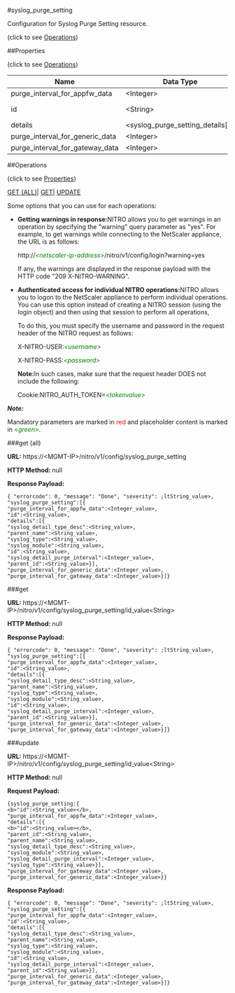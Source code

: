#syslog_purge_setting



Configuration for Syslog Purge Setting resource.

<span>(click to see [Operations](#operations))</span>



##Properties 

<span>(click to see [Operations](#operations))</span>





<table><thead><tr><th>Name</th><th>Data Type</th><th>Permissions</th><th>Description</th></tr></thead><tbody><tr><td>purge_interval_for_appfw_data</td><td>&lt;Integer></td><td>Read-write</td><td>purge_interval_for_appfw_data.</td></tr><tr><td>id</td><td>&lt;String></td><td>Read-write</td><td>Id is system generated key for all the events.</td></tr><tr><td>details</td><td>&lt;syslog_purge_setting_details[]></td><td>Read-write</td><td>Syslog Purge Setting Details.</td></tr><tr><td>purge_interval_for_generic_data</td><td>&lt;Integer></td><td>Read-write</td><td>purge_interval_for_generic_data.</td></tr><tr><td>purge_interval_for_gateway_data</td><td>&lt;Integer></td><td>Read-write</td><td>purge_interval_for_gateway_data..</td></tr></tbody></table>

##Operations 

<span>(click to see [Properties](#properties))</span>





[GET (ALL)](#get-all)| [GET](#get)| [UPDATE](#update)





Some options that you can use for each operations:

<ul><li><p><b>Getting warnings in response:</b>NITRO allows you to get warnings in an operation by specifying the "warning" query parameter as "yes". For example, to get warnings while connecting to the NetScaler appliance, the URL is as follows:</p><p>http://<span style="color:green;font-style:italic;">&lt;netscaler-ip-address&gt;</span>/nitro/v1/config/login?warning=yes</p><p>If any, the warnings are displayed in the response payload with the HTTP code "209 X-NITRO-WARNING".</p></li><li><p><b>Authenticated access for individual NITRO operations:</b>NITRO allows you to logon to the NetScaler appliance to perform individual operations. You can use this option instead of creating a NITRO session (using the login object) and then using that session to perform all operations,</p><p>To do this, you must specify the username and password in the request header of the NITRO request as follows:</p><p>X-NITRO-USER:<span style="color:green;font-style:italic;">&lt;username&gt;</span></p><p>X-NITRO-PASS:<span style="color:green;font-style:italic;">&lt;password&gt;</span></p><p><b>Note:</b>In such cases, make sure that the request header DOES not include the following:</p><p>Cookie:NITRO_AUTH_TOKEN=<span style="color:green;font-style:italic;">&lt;tokenvalue&gt;</span></p></li></ul>







***Note:*** 

Mandatory parameters are marked in <span style="color:#FF0000;">red</span> and placeholder content is marked in <span style="color:green;font-style:italic">&lt;green&gt;</span>.



###get (all)







<b>URL: </b>https://&lt;MGMT-IP&gt;/nitro/v1/config/syslog_purge_setting

<b>HTTP Method: </b>null

<b>Response Payload: </b>
```
{ "errorcode": 0, "message": "Done", "severity": ;ltString_value>, "syslog_purge_setting":[{
"purge_interval_for_appfw_data":<Integer_value>,
"id":<String_value>,
"details":[{
"syslog_detail_type_desc":<String_value>,
"parent_name":<String_value>,
"syslog_type":<String_value>,
"syslog_module":<String_value>,
"id":<String_value>,
"syslog_detail_purge_interval":<Integer_value>,
"parent_id":<String_value>}],
"purge_interval_for_generic_data":<Integer_value>,
"purge_interval_for_gateway_data":<Integer_value>}]}
```







###get







<b>URL: </b>https://&lt;MGMT-IP&gt;/nitro/v1/config/syslog_purge_setting/id_value&lt;String&gt;

<b>HTTP Method: </b>null

<b>Response Payload: </b>
```
{ "errorcode": 0, "message": "Done", "severity": ;ltString_value>, "syslog_purge_setting":[{
"purge_interval_for_appfw_data":<Integer_value>,
"id":<String_value>,
"details":[{
"syslog_detail_type_desc":<String_value>,
"parent_name":<String_value>,
"syslog_type":<String_value>,
"syslog_module":<String_value>,
"id":<String_value>,
"syslog_detail_purge_interval":<Integer_value>,
"parent_id":<String_value>}],
"purge_interval_for_generic_data":<Integer_value>,
"purge_interval_for_gateway_data":<Integer_value>}]}
```







###update







<b>URL: </b>https://&lt;MGMT-IP&gt;/nitro/v1/config/syslog_purge_setting/id_value&lt;String&gt;

<b>HTTP Method: </b>null

<b>Request Payload: </b>
```
{syslog_purge_setting:{
<b>"id":<String_value></b>,
"purge_interval_for_appfw_data":<Integer_value>,
"details":[{
<b>"id":<String_value></b>,
"parent_id":<String_value>,
"parent_name":<String_value>,
"syslog_detail_type_desc":<String_value>,
"syslog_module":<String_value>,
"syslog_detail_purge_interval":<Integer_value>,
"syslog_type":<String_value>}],
"purge_interval_for_gateway_data":<Integer_value>,
"purge_interval_for_generic_data":<Integer_value>}}
```

<b>Response Payload: </b>
```
{ "errorcode": 0, "message": "Done", "severity": ;ltString_value>, "syslog_purge_setting":[{
"purge_interval_for_appfw_data":<Integer_value>,
"id":<String_value>,
"details":[{
"syslog_detail_type_desc":<String_value>,
"parent_name":<String_value>,
"syslog_type":<String_value>,
"syslog_module":<String_value>,
"id":<String_value>,
"syslog_detail_purge_interval":<Integer_value>,
"parent_id":<String_value>}],
"purge_interval_for_generic_data":<Integer_value>,
"purge_interval_for_gateway_data":<Integer_value>}]}
```







